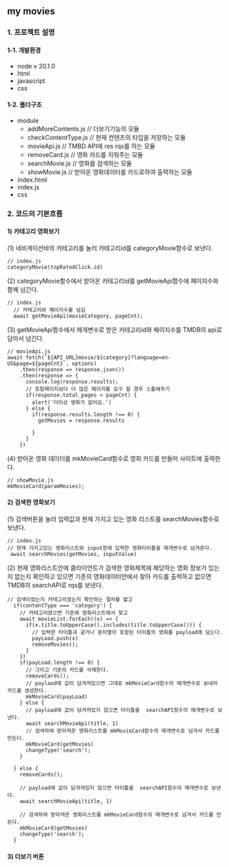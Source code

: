 ## my movies

### 1. 프로젝트 설명

#### 1-1. 개발환경
- node v 20.1.0
- html
- javascript
- css
#### 1-2. 폴더구조
- module
  -  addMoreContents.js // 더보기기능의 모듈
  - checkContentType.js // 현재 컨텐츠의 타입을 저장하는 모듈
  - movieApi.js  // TMBD API에 res rqs를 하는 모듈
  - removeCard.js  // 영화 카드를 지워주는 모듈
  - searchMovie.js  // 영화를 검색하는 모듈
  - showMovie.js  // 받아온 영화데이터를 카드로하여 출력하는 모듈
- index.html
- index.js
- css

### 2.  코드의 기본흐름
#### 1) 카테고리 영화보기
(1) 네비게이션바의 카테고리를 눌러 카테고리id를  categoryMovie함수로 보낸다.
```
// index.js
categoryMovie(topRatedClick.id)
```
(2) categoryMovie함수에서 받아온 카테고리id를 getMovieApi함수에 페이지수와 함께 넘긴다.
```
// index.js
  // 카테고리와 페이지수를 넘김
  await getMovieApi(movieCategory, pageCnt);

```

(3)  getMovieApi함수에서 매개변수로 받은 카테고리id와 페이지수를 TMDB의 api로 담아서 넘긴다.
```
// movieApi.js
await fetch(`${API_URL}movie/${category}?language=en-US&page=${pageCnt}`, options)
    .then(response => response.json())
    .then(response => { 
      console.log(response.results);
      // 토탈페이지보다 더 많은 페이지를 요구 할 경우 스톱해주기
      if(response.total_pages < pageCnt) {
        alert('더이상 영화가 없어요.')
      } else {
        if(response.results.length !== 0) {
          getMovies = response.results

        }
      }
    })
```
(4)  받아온 영화 데이터를 mkMovieCard함수로 영화 카드를 만들어 사이트에 출력한다. 
```
// showMovie.js
mkMovieCard(paramMovies);        
```


#### 2) 검색한 영화보기
(1) 검색버튼을 눌러 입력값과 현제 가지고 있는 영화 리스트를 searchMovies함수로 보낸다.
```
// index.js
// 현재 가지고있는 영화리스트와 input창에 입력한 영화타이틀을 매개변수로 넘겨준다.
 await searchMovies(getMovies, inputValue)
```

(2) 현재 영화리스트안에 클라이언트가 검색한 영화제목에 해당하는 영화 정보가 있는지 없는지 확인하고 있으면 기존의 영화데이터안에서 찾아 카드를 출력하고 없으면 TMDB의 searchAPI로 rqs를 보낸다. 
```
// 검색이었는지 카테고리였는지 확인하는 절차를 밟고 
  if(contentType === 'category') {
    // 카테고리였으면 기존에 영화리스트에서 찾고
    await movieList.forEach((x) => {
      if(x.title.toUpperCase().includes(title.toUpperCase())) {
        // 입력한 타이틀과 같거나 문자열이 포함된 타이틀의 영화를 payload에 담는다.
        payLoad.push(x) 
        removeMovies();
      }
    })
    if(payLoad.length !== 0) {
      // 그리고 기존의 카드를 삭제한다.
      removeCards();
      // paylaod에 값이 담겨져있으면 그대로 mkMovieCard함수의 매개변수로 보내어 카드를 생성한다.
      mkMovieCard(payLoad)  
    } else {
      // payload에 값이 담겨져있지 않으면 타이틀을  searchAPI함수의 매개변수로 보낸다.
      await searchMovieApi(title, 1)
      // 검색하여 받아져온 영화리스트를 mkMovieCard함수의 매개변수로 넘겨서 카드를 만든다.
      mkMovieCard(getMovies)
      changeType('search');
    } 

  } else {
    removeCards();
    
    // payload에 값이 담겨져있지 않으면 타이틀을  searchAPI함수의 매개변수로 보낸다.
    await searchMovieApi(title, 1)

    // 검색하여 받아져온 영화리스트를 mkMovieCard함수의 매개변수로 넘겨서 카드를 만든다.
    mkMovieCard(getMovies)
    changeType('search');
  }

```



#### 3) 더보기 버튼
